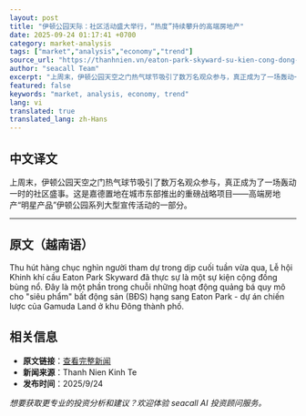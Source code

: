 ```yaml
---
layout: post
title: "伊顿公园天际：社区活动盛大举行，“热度”持续攀升的高端房地产"
date: 2025-09-24 01:17:41 +0700
category: market-analysis
tags: ["market","analysis","economy","trend"]
source_url: "https://thanhnien.vn/eaton-park-skyward-su-kien-cong-dong-bung-no-suc-nong-bat-dong-san-hang-sang-185250923203457004.htm"
author: "seacall Team"
excerpt: "上周末，伊顿公园天空之门热气球节吸引了数万名观众参与，真正成为了一场轰动一时的社区盛事。这是嘉德置地在城市东部推出的重磅战略项目——高端房地产“明星产品”伊顿公园系列大型宣传活动的一部分。..."
featured: false
keywords: "market, analysis, economy, trend"
lang: vi
translated: true
translated_lang: zh-Hans
---
```


## 中文译文

上周末，伊顿公园天空之门热气球节吸引了数万名观众参与，真正成为了一场轰动一时的社区盛事。这是嘉德置地在城市东部推出的重磅战略项目——高端房地产“明星产品”伊顿公园系列大型宣传活动的一部分。

---

## 原文（越南语）

Thu h&uacute;t h&agrave;ng chục ngh&igrave;n người tham dự trong dịp cuối tuần vừa qua, Lễ hội Khinh kh&iacute; cầu Eaton Park Skyward đ&atilde; thực sự l&agrave; một sự kiện cộng đồng b&ugrave;ng nổ. Đ&acirc;y l&agrave; một phần trong chuỗi những hoạt động quảng b&aacute; quy m&ocirc; cho "si&ecirc;u phẩm" bất động sản (BĐS) hạng sang Eaton Park - dự &aacute;n chiến lược của Gamuda Land ở khu Đ&ocirc;ng th&agrave;nh phố.

## 相关信息

- **原文链接**：[查看完整新闻](https://thanhnien.vn/eaton-park-skyward-su-kien-cong-dong-bung-no-suc-nong-bat-dong-san-hang-sang-185250923203457004.htm)
- **新闻来源**：Thanh Nien Kinh Te
- **发布时间**：2025/9/24

*想要获取更专业的投资分析和建议？欢迎体验 seacall AI 投资顾问服务。*